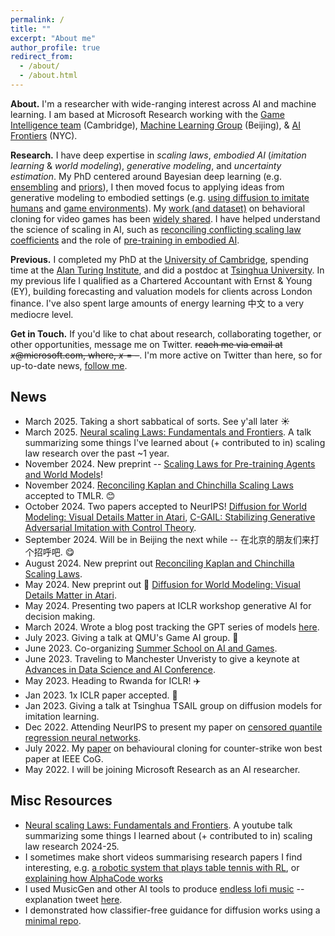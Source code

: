 ```yaml
---
permalink: /
title: ""
excerpt: "About me"
author_profile: true
redirect_from: 
  - /about/
  - /about.html
---
```


<!-- ## About ## -->
__About.__ I'm a researcher with wide-ranging interest across AI and machine learning. I am based at Microsoft Research working with the [Game Intelligence team](https://www.microsoft.com/en-us/research/group/deep-reinforcement-learning/) (Cambridge), [Machine Learning Group](https://www.microsoft.com/en-us/research/group/machine-learning-research-group/) (Beijing), & [AI Frontiers](https://www.microsoft.com/en-us/research/lab/ai-frontiers/) (NYC).

__Research.__
I have deep expertise in _scaling laws_, _embodied AI_ (_imitation learning_ & _world modeling_), _generative modeling_, and _uncertainty estimation_.
My PhD centered around Bayesian deep learning (e.g. [ensembling](https://arxiv.org/abs/1810.05546) and [priors](https://arxiv.org/abs/1905.06076)), I then moved focus to applying ideas from generative modeling to embodied settings (e.g. [using diffusion to imitate humans](https://arxiv.org/abs/2301.10677) and [game environments](https://arxiv.org/abs/2405.12399)). My [work (and dataset)](https://arxiv.org/abs/2104.04258) on behavioral cloning for video games has been [widely shared](https://youtu.be/UvoyMGxN89Y?si=4vIkctZ3EijukYJj). I have helped understand the science of scaling in AI, such as [reconciling conflicting scaling law coefficients](https://arxiv.org/abs/2406.12907) and the role of [pre-training in embodied AI](https://arxiv.org/abs/2411.04434).

__Previous.__ I completed my PhD at the [University of Cambridge](https://www.ifm.eng.cam.ac.uk/research/supply-chain-ai-lab/), spending time at the [Alan Turing Institute](https://www.turing.ac.uk/), and did a postdoc at [Tsinghua University](https://ml.cs.tsinghua.edu.cn/). In my previous life I qualified as a Chartered Accountant with Ernst & Young (EY), building forecasting and valuation models for clients across London finance. I've also spent large amounts of energy learning 中文 to a very mediocre level.

<!-- My research aims to build and understand AI systems that are scalable, robust and human-like. My philosophy incorporates several elements.
1) I adopt a probabilistic view of neural networks to help understand today's algorithms and design those of tomorrow. 2) I believe that the agent-environment framework, with sequential decisions and interactive learning, is the correct setting to be studying to make long-term progress in AI. 3) My research places equal weighting on theory and empirics. -->

__Get in Touch.__ If you'd like to chat about research, collaborating together, or other opportunities, message me on Twitter. ~~reach me via email at $x$@microsoft.com, where, $x=\text{--}$~~. I'm more active on Twitter than here, so for up-to-date news, [follow me](https://twitter.com/Tea_Pearce).

<!-- __Outreach.__ I set aside one hour each week to support underrepresented groups doing AI research (in any sense; age, finances, gender, nationality, race  etc). I'm happy to provide project advice, research talks, career chats, adhoc teaching... or anything else that is helpful. Please fill in [this contact form](https://forms.gle/AKBTwUPLxfnNmsYZ6) if you'd like to chat ☺️. -->

<!-- UPDATE: I'll run these sessions until end of April 2024, after which I'll be continuing my outreach efforts in a new format. -->


## News ##

- March 2025. Taking a short sabbatical of sorts. See y'all later ☀️
- March 2025. [Neural scaling Laws: Fundamentals and Frontiers](youtu.be/8tKgHh83m78). A talk summarizing some things I've learned about (+ contributed to in) scaling law research over the past ~1 year.
- November 2024. New preprint -- [Scaling Laws for Pre-training Agents and World Models](https://arxiv.org/abs/2411.04434)!
- November 2024. [Reconciling Kaplan and Chinchilla Scaling Laws](https://arxiv.org/abs/2406.12907) accepted to TMLR. 😊
- October 2024. Two papers accepted to NeurIPS! [Diffusion for World Modeling: Visual Details Matter in Atari](https://arxiv.org/abs/2405.12399), [C-GAIL: Stabilizing Generative Adversarial Imitation with Control Theory](https://arxiv.org/abs/2402.16349).
- September 2024. Will be in Beijing the next while -- 在北京的朋友们来打个招呼吧. 😋
- August 2024. New preprint out [Reconciling Kaplan and Chinchilla Scaling Laws](https://arxiv.org/abs/2406.12907).
- May 2024. New preprint out 👏 [Diffusion for World Modeling: Visual Details Matter in Atari](https://arxiv.org/abs/2405.12399).
- May 2024. Presenting two papers at ICLR workshop generative AI for decision making.
- March 2024. Wrote a blog post tracking the GPT series of models [here](https://teapearce.github.io/blog/GPT-pathway-1/).
- July 2023. Giving a talk at QMU's Game AI group. 👾
- June 2023. Co-organizing [Summer School on AI and Games](https://school.gameaibook.org/).
- June 2023. Traveling to Manchester Unveristy to give a keynote at [Advances in Data Science and AI Conference](https://events.manchester.ac.uk/event/event:k14l-leplq84p-od61dv/idsai-advances-in-data-science-and-ai-conference-2023).
- May 2023. Heading to Rwanda for ICLR! ✈️
- Jan 2023. 1x ICLR paper accepted. 💫
- Jan 2023. Giving a talk at Tsinghua TSAIL group on diffusion models for imitation learning.
- Dec 2022. Attending NeurIPS to present my paper on [censored quantile regression neural networks](https://arxiv.org/abs/2205.13496).
- July 2022. My [paper](https://arxiv.org/abs/2104.04258) on behavioural cloning for counter-strike won best paper at IEEE CoG.
- May 2022. I will be joining Microsoft Research as an AI researcher.


## Misc Resources ##

* [Neural scaling Laws: Fundamentals and Frontiers](youtu.be/8tKgHh83m78). A youtube talk summarizing some things I learned about (+ contributed to in) scaling law research 2024-25.
* I sometimes make short videos summarising research papers I find interesting, e.g. [a robotic system that plays table tennis with RL](https://youtu.be/ktkbxWcYiF8), or [explaining how AlphaCode works](https://youtu.be/YjsoN5aJChA)  
* I used MusicGen and other AI tools to produce [endless lofi music](https://youtu.be/zksy94xazUI?si=LNwRGXxgBjtTfdlc) -- explanation tweet [here](https://twitter.com/Tea_Pearce/status/1670541269280366599).
* I demonstrated how classifier-free guidance for diffusion works using a [minimal repo](https://github.com/TeaPearce/Conditional_Diffusion_MNIST).


